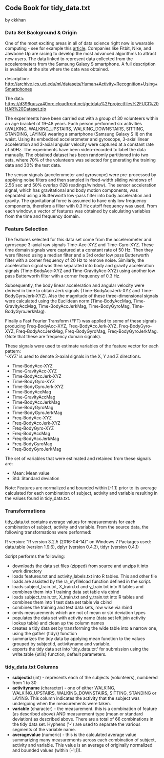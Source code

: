 ## Code Book for tidy_data.txt
by ckkhan


### Data Set Background & Origin
One of the most exciting areas in all of data science right now is wearable computing - see for example this [article](http://www.insideactivitytracking.com/data-science-activity-tracking-and-the-battle-for-the-worlds-top-sports-brand/). Companies like Fitbit, Nike, and Jawbone Up are racing to develop the most advanced algorithms to attract new users. The data linked to represent data collected from the accelerometers from the Samsung Galaxy S smartphone. A full description is available at the site where the data was obtained.

description: http://archive.ics.uci.edu/ml/datasets/Human+Activity+Recognition+Using+Smartphones

The data: https://d396qusza40orc.cloudfront.net/getdata%2Fprojectfiles%2FUCI%20HAR%20Dataset.zip

The experiments have been carried out with a group of 30 volunteers within an age bracket of 19-48 years. Each person performed six activities (WALKING, WALKING_UPSTAIRS, WALKING_DOWNSTAIRS, SITTING, STANDING, LAYING) wearing a smartphone (Samsung Galaxy S II) on the waist. Using its embedded accelerometer and gyroscope, 3-axial linear acceleration and 3-axial angular velocity were captured at a constant rate of 50Hz. The experiments have been video-recorded to label the data manually. The obtained dataset has been randomly partitioned into two sets, where 70% of the volunteers was selected for generating the training data and 30% the test data. 

The sensor signals (accelerometer and gyroscope) were pre-processed by applying noise filters and then sampled in fixed-width sliding windows of 2.56 sec and 50% overlap (128 readings/window). The sensor acceleration signal, which has gravitational and body motion components, was separated using a Butterworth low-pass filter into body acceleration and gravity. The gravitational force is assumed to have only low frequency components, therefore a filter with 0.3 Hz cutoff frequency was used. From each window, a vector of features was obtained by calculating variables from the time and frequency domain.


### Feature Selection
The features selected for this data set come from the accelerometer and gyroscope 3-axial raw signals Time-Acc-XYZ and Time-Gyro-XYZ. These time domain signals were captured at a constant rate of 50 Hz. Then they were filtered using a median filter and a 3rd order low pass Butterworth filter with a corner frequency of 20 Hz to remove noise. Similarly, the acceleration signal was then separated into body and gravity acceleration signals (Time-BodyAcc-XYZ and Time-GravityAcc-XYZ) using another low pass Butterworth filter with a corner frequency of 0.3 Hz. 

Subsequently, the body linear acceleration and angular velocity were derived in time to obtain Jerk signals (Time-BodyAccJerk-XYZ and Time-BodyGyroJerk-XYZ). Also the magnitude of these three-dimensional signals were calculated using the Euclidean norm (Time-BodyAccMag, Time-GravityAccMag, Time-BodyAccJerkMag, Time-BodyGyroMag, Time-BodyGyroJerkMag). 

Finally a Fast Fourier Transform (FFT) was applied to some of these signals producing Freq-BodyAcc-XYZ, Freq-BodyAccJerk-XYZ, Freq-BodyGyro-XYZ, Freq-BodyAccJerkMag, Freq-BodyGyroMag, Freq-BodyGyroJerkMag. (Note that these are frequency domain signals). 

These signals were used to estimate variables of the feature vector for each pattern:  
'-XYZ' is used to denote 3-axial signals in the X, Y and Z directions.

* Time-BodyAcc-XYZ
* Time-GravityAcc-XYZ
* Time-BodyAccJerk-XYZ
* Time-BodyGyro-XYZ
* Time-BodyGyroJerk-XYZ
* Time-BodyAccMag
* Time-GravityAccMag
* Time-BodyAccJerkMag
* Time-BodyGyroMag
* Time-BodyGyroJerkMag
* Freq-BodyAcc-XYZ
* Freq-BodyAccJerk-XYZ
* Freq-BodyGyro-XYZ
* Freq-BodyAccMag
* Freq-BodyAccJerkMag
* Freq-BodyGyroMag
* Freq-BodyGyroJerkMag

The set of variables that were estimated and retained from these signals are: 

* Mean: Mean value
* Std: Standard deviation

Note: Features are normalized and bounded within [-1,1] prior to its average calculated for each combination of subject, activity and variable resulting in the values found in tidy_data.txt.


### Transformations
tidy_data.txt contains average values for measurements for each combination of subject, activity and variable. From the source data, the following transformations were performed:

R version: "R version 3.2.5 (2016-04-14)" on Windows 7
Packages used: data.table (version 1.9.6), dplyr (version 0.4.3), tidyr (version 0.4.1)

Script performs the following:
* downloads the data set files (zipped) from source and unzips it into work directory
* loads features.txt and activity_labels.txt into R tables. This and other file loads are assisted by the ra_myfileload function defined in the script.
* loads subject_train.txt, X_train.txt and y_train.txt into R tables and combines them into 1 training data set table via cbind
* loads subject_train.txt, X_train.txt and y_train.txt into R tables and combines them into 1 test data set table via cbind
* combines the training and test data sets, row wise via rbind
* omits measurements which are not of mean or std deviation types
* populates the data set with activity name (data set left join activity lookup table) and clean up the column names
* creates a tidy data set by transforming the wide table into a narrow one, using the gather {tidyr} function
* summarizes the tidy data by applying mean function to the values grouped by subjectid, activityname and variable.
* exports the tidy data set into 'tidy_data.txt' for submission using the write.table {utils} function, default parameters.


### tidy_data.txt Columns
* **subjectid** (int) - represents each of the subjects (volunteers), numbered from 1 to 30
* **activityname** (character) - one of either WALKING, WALKING_UPSTAIRS, WALKING_DOWNSTAIRS, SITTING, STANDING or LAYING. This column indicates the activity that the subject was undergoing when the measurements were taken.
* **variable** (character) - the measurement. this is a combination of feature (as described above) AND measurement type (mean or standard deviation) as described above. There are a total of 66 combinations in the tidy data set. Hyphens ('-') are used to separate the various segments of the variable name.
* **averagevalue** (numeric) - this is the calculated average value summarizing many measurements across each combination of subject, activity and variable. This value is an average of originally normalized and bounded values (within [-1,1]).
